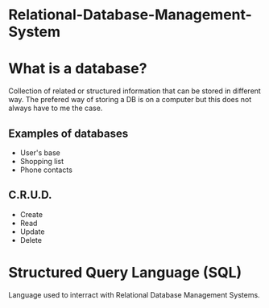 # Relational-Database-Management-System
# What is a database?
Collection of related or structured information that can be stored in different way. The prefered way of storing a DB is on a computer but this does not always have to me the case.
## Examples of databases
* User's base
* Shopping list
* Phone contacts
## C.R.U.D.
* Create
* Read
* Update
* Delete 
# Structured Query Language (SQL)
Language used to interract with Relational Database Management Systems.


